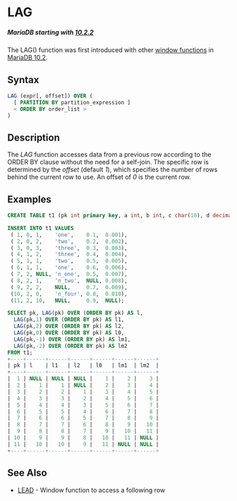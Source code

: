 # LAG

##### MariaDB starting with [10.2.2](/kb/en/mariadb-1022-release-notes/)

The LAG() function was first introduced with other [window functions](/built-in-functions/special-functions/window-functions/) in [MariaDB 10.2](/kb/en/what-is-mariadb-102/).

## Syntax

```sql
LAG (expr[, offset]) OVER ( 
  [ PARTITION BY partition_expression ] 
  < ORDER BY order_list >
)
```

## Description

The <em>LAG</em> function accesses data from a previous row according to the ORDER BY clause without the need for a self-join. The specific row is determined by the <em>offset</em> (default <em>1</em>), which specifies the number of rows behind the current row to use. An offset of <em>0</em> is the current row.

## Examples

```sql
CREATE TABLE t1 (pk int primary key, a int, b int, c char(10), d decimal(10, 3), e real);

INSERT INTO t1 VALUES
 ( 1, 0, 1,    'one',    0.1,  0.001),
 ( 2, 0, 2,    'two',    0.2,  0.002),
 ( 3, 0, 3,    'three',  0.3,  0.003),
 ( 4, 1, 2,    'three',  0.4,  0.004),
 ( 5, 1, 1,    'two',    0.5,  0.005),
 ( 6, 1, 1,    'one',    0.6,  0.006),
 ( 7, 2, NULL, 'n_one',  0.5,  0.007),
 ( 8, 2, 1,    'n_two',  NULL, 0.008),
 ( 9, 2, 2,    NULL,     0.7,  0.009),
 (10, 2, 0,    'n_four', 0.8,  0.010),
 (11, 2, 10,   NULL,     0.9,  NULL);

SELECT pk, LAG(pk) OVER (ORDER BY pk) AS l,
  LAG(pk,1) OVER (ORDER BY pk) AS l1,
  LAG(pk,2) OVER (ORDER BY pk) AS l2,
  LAG(pk,0) OVER (ORDER BY pk) AS l0,
  LAG(pk,-1) OVER (ORDER BY pk) AS lm1,
  LAG(pk,-2) OVER (ORDER BY pk) AS lm2 
FROM t1;
+----+------+------+------+------+------+------+
| pk | l    | l1   | l2   | l0   | lm1  | lm2  |
+----+------+------+------+------+------+------+
|  1 | NULL | NULL | NULL |    1 |    2 |    3 |
|  2 |    1 |    1 | NULL |    2 |    3 |    4 |
|  3 |    2 |    2 |    1 |    3 |    4 |    5 |
|  4 |    3 |    3 |    2 |    4 |    5 |    6 |
|  5 |    4 |    4 |    3 |    5 |    6 |    7 |
|  6 |    5 |    5 |    4 |    6 |    7 |    8 |
|  7 |    6 |    6 |    5 |    7 |    8 |    9 |
|  8 |    7 |    7 |    6 |    8 |    9 |   10 |
|  9 |    8 |    8 |    7 |    9 |   10 |   11 |
| 10 |    9 |    9 |    8 |   10 |   11 | NULL |
| 11 |   10 |   10 |    9 |   11 | NULL | NULL |
+----+------+------+------+------+------+------+
```

## See Also

- [LEAD](/built-in-functions/special-functions/window-functions/lead/)  - Window function to access a following row